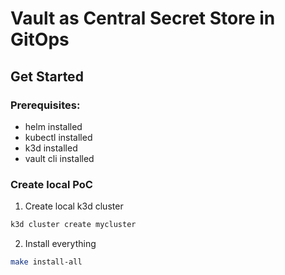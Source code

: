 # Vault as Central Secret Store in GitOps


## Get Started 
### Prerequisites:

* helm installed
* kubectl installed
* k3d installed
* vault cli installed

### Create local PoC
1. Create local k3d cluster
```bash
k3d cluster create mycluster
```
2. Install everything
```bash
make install-all
```